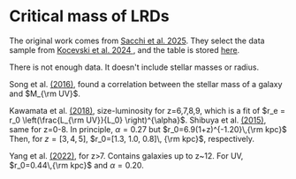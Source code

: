 # Critical mass of LRDs

The original work comes from [Sacchi et al. 2025](https://ui.adsabs.harvard.edu/abs/2025arXiv250509669S/abstract).  They select the data sample from  [Kocevski et al. 2024
](https://ui.adsabs.harvard.edu/abs/2024arXiv240403576K/abstract), and the table is stored [here](https://github.com/dalekocevski/Kocevski24).

There is not enough data.  It doesn't include stellar masses or radius.

Song et al. [(2016)](https://iopscience.iop.org/article/10.3847/0004-637X/825/1/5), found a correlation between the stellar mass of a galaxy and  $M_{\rm UV}$.

Kawamata et al. [(2018)](https://ui.adsabs.harvard.edu/abs/2018ApJ...855....4K/abstract), size-luminosity for z=6,7,8,9, which is a fit of $r_e = r_0 \left(\frac{L_{\rm UV}}{L_0} \right)^{\alpha}$.
Shibuya et al. [(2015)](https://ui.adsabs.harvard.edu/abs/2015ApJS..219...15S/abstract), same for z=0-8. In principle, $\alpha=0.27$ but $r_0=6.9(1+z)^{-1.20}\,{\rm kpc}$
Then, for $z=[3,4,5]$, $r_0=[1.3, 1.0, 0.8]\, {\rm kpc}$, respectively.

Yang et al. [(2022)](https://iopscience.iop.org/article/10.3847/2041-8213/ac8803#apjlac8803s3), for z>7. Contains galaxies up to z~12. For UV,  $r_0=0.44\,{\rm kpc}$ and $\alpha = 0.20$.
